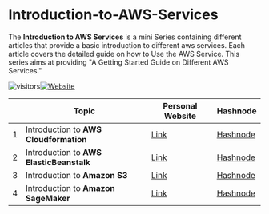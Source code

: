 # Introduction-to-AWS-Services

The **Introduction to AWS Services** is a mini Series containing different articles that provide a basic introduction to different aws services. Each article covers the detailed guide on how to Use the AWS Service. This series aims at providing "A Getting Started Guide on Different AWS Services."

![visitors](https://visitor-badge.glitch.me/badge?page_id=/AditModi/Introduction-to-AWS-Services)[![Website](https://img.shields.io/website?label=Dev.to&up_message=@aditmodi&url=https%3A%2F%2Fdev.to/aditmodi)](https://dev.to/aditmodi) 


|               | Topic        | Personal Website | Hashnode     | 
| ------------  | ------------ | ---------------- | ------------ | 
|  1 | Introduction to **AWS Cloudformation** |[ Link ]() |[ Hashnode ]()
|  2 | Introduction to **AWS ElasticBeanstalk** |[ Link ]() |[ Hashnode ]()
|  3 | Introduction to **Amazon S3** |[ Link ]() |[ Hashnode ]() 
|  4 | Introduction to **Amazon SageMaker** |[ Link ]() |[ Hashnode ]() 
